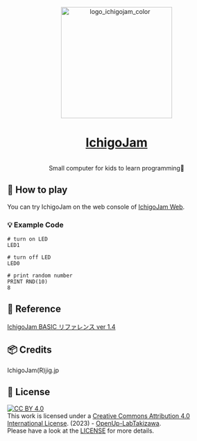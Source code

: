 <p align="center">
  <a href="https://ichigojam.net/">
    <picture>
      <source srcset="https://ichigojam.net/images/logo_ichigojam_color.png" media="(max-width: 600px)" height="128">
      <img src="https://ichigojam.net/images/logo_ichigojam_color.png" alt="logo_ichigojam_color" height="256">
    </picture>
    <h1 align="center">IchigoJam</h1>
  </a>
</p>

<p align="center">
  <a aria-label="License" href="https://github.com/OpenUp-LabTakizawa/IchigoJam/blob/main/LICENSE">
    <img src="https://img.shields.io/github/license/OpenUp-LabTakizawa/IchigoJam?style=for-the-badge&labelColor=000000" alt="">
  </a>
</p>

<p align="center">
Small computer for kids to learn programming🍓
</p>

## 👦 How to play

You can try IchigoJam on the web console of [IchigoJam Web](https://fukuno.jig.jp/app/IchigoJam/).

### 💡 Example Code

```
# turn on LED
LED1

# turn off LED
LED0

# print random number
PRINT RND(10)
8
```

## 📑 Reference

[IchigoJam BASIC リファレンス ver 1.4](https://ichigojam.net/IchigoJam.html)

## 📦 Credits

IchigoJam(R)jig.jp

## 📄 License

[cc-by]: http://creativecommons.org/licenses/by/4.0/
[cc-by-image]: https://i.creativecommons.org/l/by/4.0/88x31.png
[cc-by-shield]: https://img.shields.io/badge/License-CC%20BY%204.0-lightgrey.svg
[![CC BY 4.0][cc-by-image]][cc-by]  
This work is licensed under a
[Creative Commons Attribution 4.0 International License][cc-by]. (2023) - [OpenUp-LabTakizawa](https://github.com/OpenUp-LabTakizawa).  
Please have a look at the [LICENSE](https://github.com/OpenUp-LabTakizawa/IchigoJam/blob/main/LICENSE) for more details.
